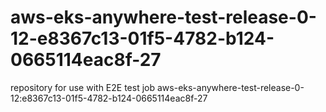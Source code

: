 # aws-eks-anywhere-test-release-0-12-e8367c13-01f5-4782-b124-0665114eac8f-27
repository for use with E2E test job aws-eks-anywhere-test-release-0-12:e8367c13-01f5-4782-b124-0665114eac8f-27
